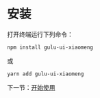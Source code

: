 # 安装

打开终端运行下列命令：

```
npm install gulu-ui-xiaomeng
```

或

```
yarn add gulu-ui-xiaomeng
```

下一节：[开始使用](#/doc/get-started)